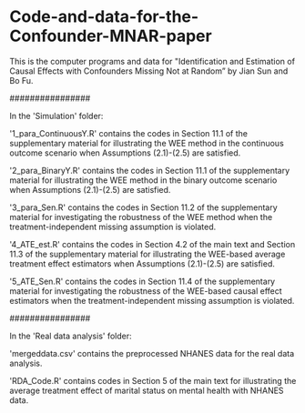 # Code-and-data-for-the-Confounder-MNAR-paper
This is the computer programs and data for 
"Identification and Estimation of Causal Effects with Confounders Missing Not at Random” 
by Jian Sun and Bo Fu.

################

In the 'Simulation' folder:

'1_para_ContinuousY.R' contains the codes in Section 11.1 of the supplementary material for illustrating the WEE method in the continuous outcome scenario when Assumptions (2.1)-(2.5) are satisfied. 

'2_para_BinaryY.R' contains the codes in Section 11.1 of the supplementary material for illustrating the WEE method in the binary outcome scenario when Assumptions (2.1)-(2.5) are satisfied. 

'3_para_Sen.R' contains the codes in Section 11.2 of the supplementary material for investigating the robustness of the WEE method when the treatment-independent missing assumption is violated.

'4_ATE_est.R' contains the codes in Section 4.2 of the main text and Section 11.3 of the supplementary material for illustrating the WEE-based average treatment effect estimators when Assumptions (2.1)-(2.5) are satisfied. 

'5_ATE_Sen.R' contains the codes in Section 11.4 of the supplementary material for investigating the robustness of the WEE-based causal effect estimators when the treatment-independent missing assumption is violated.

################

In the 'Real data analysis' folder:

'mergeddata.csv' contains the preprocessed NHANES data for the real data analysis.

'RDA_Code.R' contains codes in Section 5 of the main text for illustrating the average treatment effect of marital status on mental health with NHANES data. 
